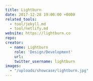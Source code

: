 ```yaml
---
title: Lightburn
date: 2017-12-28 19:00:00 +0000
related_tools:
  - tool/jekyll.md
  - tool/netlify.md
website: https://lightburn.co
repo:
creator:
  - name: Lightburn
    role: 'Design/Development'
    url:
    twitter_username: lightburn
images:
  - "/uploads/showcase/lightburn.jpg"
---
```

